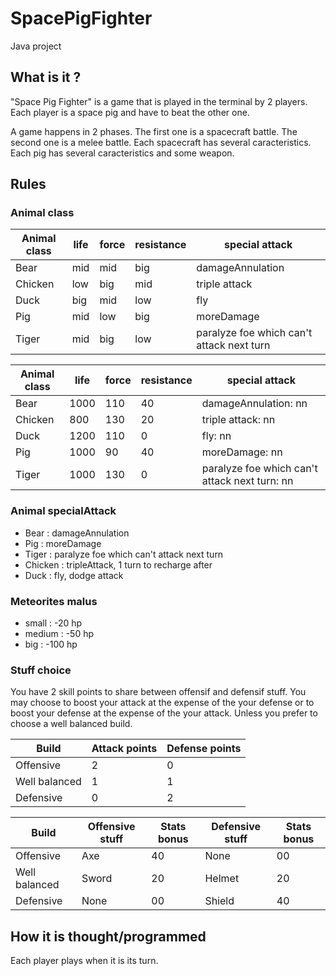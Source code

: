 # SpacePigFighter
Java project

## What is it ?
"Space Pig Fighter" is a game that is played in the terminal by 2 players. Each player is a space pig and have to beat the other one. 

A game happens in 2 phases. The first one is a spacecraft battle. The second one is a melee battle.
Each spacecraft has several caracteristics. 
Each pig has several caracteristics and some weapon. 


## Rules

### Animal class

|Animal class | life | force | resistance | special attack |
|---|---|---|---|---|
|Bear | mid | mid | big | damageAnnulation |
|Chicken | low | big | mid | triple attack |
|Duck | big | mid | low | fly |
|Pig | mid | low | big | moreDamage |
|Tiger | mid | big | low | paralyze foe which can't attack next turn |

|Animal class | life | force | resistance | special attack |
|---|---|---|---|---|
|Bear | 1000 | 110 | 40 | damageAnnulation: nn |
|Chicken | 800 | 130 | 20 | triple attack: nn |
|Duck | 1200 | 110 | 0 | fly: nn |
|Pig | 1000 | 90 | 40 | moreDamage: nn |
|Tiger | 1000 | 130 | 0 | paralyze foe which can't attack next turn: nn |


### Animal specialAttack

- Bear : damageAnnulation
- Pig : moreDamage
- Tiger : paralyze foe which can't attack next turn
- Chicken : tripleAttack, 1 turn to recharge after
- Duck : fly, dodge attack


### Meteorites malus
- small : -20 hp
- medium : -50 hp
- big : -100 hp


### Stuff choice
You have 2 skill points to share between offensif and defensif stuff. You may choose to boost your attack at the expense of the your defense or to boost your defense at the expense of the your attack. Unless you prefer to choose a well balanced build.

|Build | Attack points | Defense points |
|---|---|---|
|Offensive | 2 | 0 |
|Well balanced | 1 | 1 |
|Defensive | 0 | 2 |

|Build | Offensive stuff | Stats bonus | Defensive stuff | Stats bonus |
|---|---|---|---|---|
|Offensive | Axe | 40 | None | 00 |
|Well balanced | Sword | 20 | Helmet | 20 |
|Defensive | None | 00 | Shield | 40 |

## How it is thought/programmed

Each player plays when it is its turn.



